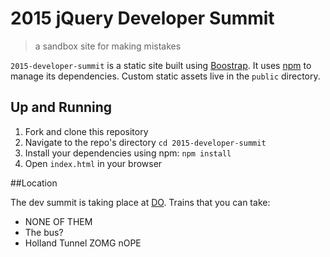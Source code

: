 # 2015 jQuery Developer Summit
> a sandbox site for making mistakes

`2015-developer-summit` is a static site built using [Boostrap][1].
It uses [npm][2] to manage its dependencies.
Custom static assets live in the `public` directory.

## Up and Running

1. Fork and clone this repository
2. Navigate to the repo's directory `cd 2015-developer-summit`
3. Install your dependencies using npm: `npm install`
4. Open `index.html` in your browser

[1]: http://getbootstrap.com/
[2]: http://npmjs.com

##Location

The dev summit is taking place at [DO](www.do.co). Trains that you can take:

* NONE OF THEM
* The bus?
* Holland Tunnel ZOMG nOPE
